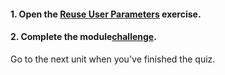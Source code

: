 <head><base target="_blank"> </head>

#### **1. Open the [Reuse User Parameters](https://safe.my.trailhead.com/en/content/safe/modules/build-versatile-self-serve-workflows/exercise-reuse-user-parameters?trail_id=create-data-integration-apps) exercise.**

  


#### **2. Complete the module**[**challenge**](https://safe.my.trailhead.com/en/content/safe/modules/build-versatile-self-serve-workflows/exercise-reuse-user-parameters?trail_id=create-data-integration-apps#challenge).

Go to the next unit when you've finished the quiz.


